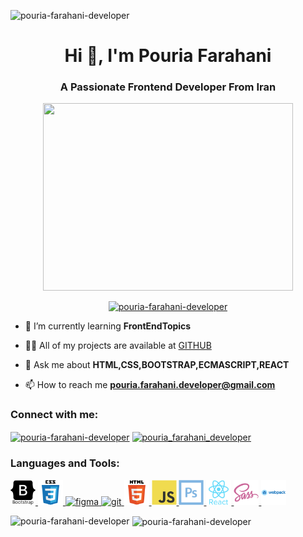 <p align="left"> <img src="https://komarev.com/ghpvc/?username=pouria-farahani-developer&label=Profile%20views&color=C70039&style=flat" alt="pouria-farahani-developer" /> </p>

<h1 align="center">Hi 👋, I'm Pouria Farahani</h1>
<h3 align="center">A Passionate Frontend Developer From Iran</h3>

<p align="center"><img width="400px" height="300px" src="https://user-images.githubusercontent.com/109727844/208532902-bd867df1-88a8-4410-90c4-74d054fd1bc2.gif"/>

<p align="center"> <a href="https://github.com/ryo-ma/github-profile-trophy"><img src="https://github-profile-trophy.vercel.app/?username=pouria-farahani-developer" alt="pouria-farahani-developer" /></a> </p>

<!-- ![a830c5182852e35bcd0dc07b90122f07ecd15f48-700x525](https://user-images.githubusercontent.com/109727844/208532902-bd867df1-88a8-4410-90c4-74d054fd1bc2.gif) -->



- 🌱 I’m currently learning **FrontEndTopics**

- 👨‍💻 All of my projects are available at [GITHUB](https://github.com/Pouria-Farahani-developer)

- 💬 Ask me about **HTML,CSS,BOOTSTRAP,ECMASCRIPT,REACT**

- 📫 How to reach me **pouria.farahani.developer@gmail.com**

<h3 align="left">Connect with me:</h3>
<p align="left">
<a href="https://linkedin.com/in/pouria-farahani-developer" target="blank"><img align="center" src="https://raw.githubusercontent.com/rahuldkjain/github-profile-readme-generator/master/src/images/icons/Social/linked-in-alt.svg" alt="pouria-farahani-developer" height="30" width="40" /></a>
<a href="https://instagram.com/pouria_farahani_developer" target="blank"><img align="center" src="https://raw.githubusercontent.com/rahuldkjain/github-profile-readme-generator/master/src/images/icons/Social/instagram.svg" alt="pouria_farahani_developer" height="30" width="40" /></a>
</p>

<h3 align="left">Languages and Tools:</h3>
<p align="left"> <a href="https://getbootstrap.com" target="_blank" rel="noreferrer"> <img src="https://raw.githubusercontent.com/devicons/devicon/master/icons/bootstrap/bootstrap-plain-wordmark.svg" alt="bootstrap" width="40" height="40"/> </a> <a href="https://www.w3schools.com/css/" target="_blank" rel="noreferrer"> <img src="https://raw.githubusercontent.com/devicons/devicon/master/icons/css3/css3-original-wordmark.svg" alt="css3" width="40" height="40"/> </a> <a href="https://www.figma.com/" target="_blank" rel="noreferrer"> <img src="https://www.vectorlogo.zone/logos/figma/figma-icon.svg" alt="figma" width="40" height="40"/> </a> <a href="https://git-scm.com/" target="_blank" rel="noreferrer"> <img src="https://www.vectorlogo.zone/logos/git-scm/git-scm-icon.svg" alt="git" width="40" height="40"/> </a> <a href="https://www.w3.org/html/" target="_blank" rel="noreferrer"> <img src="https://raw.githubusercontent.com/devicons/devicon/master/icons/html5/html5-original-wordmark.svg" alt="html5" width="40" height="40"/> </a> <a href="https://developer.mozilla.org/en-US/docs/Web/JavaScript" target="_blank" rel="noreferrer"> <img src="https://raw.githubusercontent.com/devicons/devicon/master/icons/javascript/javascript-original.svg" alt="javascript" width="40" height="40"/> </a> <a href="https://www.photoshop.com/en" target="_blank" rel="noreferrer"> <img src="https://raw.githubusercontent.com/devicons/devicon/master/icons/photoshop/photoshop-line.svg" alt="photoshop" width="40" height="40"/> </a> <a href="https://reactjs.org/" target="_blank" rel="noreferrer"> <img src="https://raw.githubusercontent.com/devicons/devicon/master/icons/react/react-original-wordmark.svg" alt="react" width="40" height="40"/> </a> <a href="https://sass-lang.com" target="_blank" rel="noreferrer"> <img src="https://raw.githubusercontent.com/devicons/devicon/master/icons/sass/sass-original.svg" alt="sass" width="40" height="40"/> </a> <a href="https://webpack.js.org" target="_blank" rel="noreferrer"> <img src="https://raw.githubusercontent.com/devicons/devicon/d00d0969292a6569d45b06d3f350f463a0107b0d/icons/webpack/webpack-original-wordmark.svg" alt="webpack" width="40" height="40"/> </a> </p>

<p><img align="left" src="https://github-readme-stats.vercel.app/api/top-langs?username=pouria-farahani-developer&show_icons=true&locale=en&layout=compact" alt="pouria-farahani-developer" /></p>

<p>&nbsp;<img align="center" src="https://github-readme-stats.vercel.app/api?username=pouria-farahani-developer&show_icons=true&locale=en" alt="pouria-farahani-developer" /></p>
